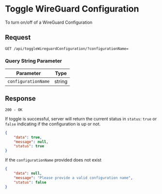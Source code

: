 # Toggle WireGuard Configuration

To turn on/off of a WireGuard Configuration

## Request

`GET /api/toggleWireguardConfiguration/?configurationName=`

### Query String Parameter

| Parameter           | Type   |
|---------------------|--------|
| `configurationName` | string |

## Response

`200 - OK`

If toggle is successful, server will return the current status in `status`: `true` or `false` indicating if the configuration is up or not.

```json
{
    "data": true,
    "message": null,
    "status": true
}
```

If the `configurationName` provided does not exist

```json
{
    "data": null,
    "message": "Please provide a valid configuration name",
    "status": false
}
```